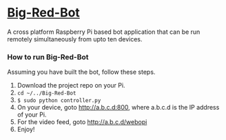 # [Big-Red-Bot](https://rxhl.github.io/Big-Red-Bot/)
A cross platform Raspberry Pi based bot application that can be run remotely simultaneously from upto ten devices. 

### How to run Big-Red-Bot
Assuming you have built the bot, follow these steps.

1. Download the project repo on your Pi.
2. ```cd ~/../Big-Red-Bot```
3. ```$ sudo python controller.py```
4. On your device, goto http://a.b.c.d:800, where a.b.c.d is the IP address of your Pi.
5. For the video feed, goto http://a.b.c.d/webopi
6. Enjoy!
